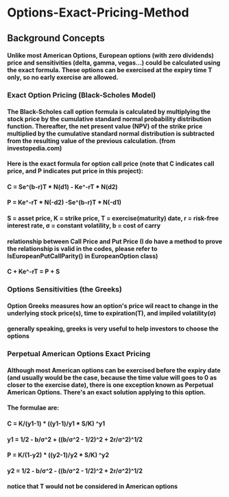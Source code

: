 # Options-Exact-Pricing-Method
## Background Concepts

#### Unlike most American Options, European options (with zero dividends) price and sensitivities (delta, gamma, vegas...) could be calculated using the exact formula. These options can be exercised at the expiry time T only, so no early exercise are allowed.

### Exact Option Pricing (Black-Scholes Model)
#### The Black-Scholes call option formula is calculated by multiplying the stock price by the cumulative standard normal probability distribution function. Thereafter, the net present value (NPV) of the strike price multiplied by the cumulative standard normal distribution is subtracted from the resulting value of the previous calculation. (from investopedia.com)

#### Here is the exact formula for option call price (note that C indicates call price, and P indicates put price in this project):
#### C = Se^(b-r)T * N(d1) - Ke^-rT * N(d2)
#### P = Ke^-rT * N(-d2) -Se^(b-r)T * N(-d1)
#### S = asset price, K = strike price, T = exercise(maturity) date, r = risk-free interest rate, σ = constant volatility, b = cost of carry
#### relationship between Call Price and Put Price (I do have a method to prove the relationship is valid in the codes, please refer to IsEuropeanPutCallParity() in EuropeanOption class)
#### C + Ke^-rT = P + S

### Options Sensitivities (the Greeks)
#### Option Greeks measures how an option's price wil react to change in the underlying stock price(s), time to expiration(T), and impiled volatility(σ) 
#### generally speaking, greeks is very useful to help investors to choose the options
### Perpetual American Options Exact Pricing

#### Although most American options can be exercised before the expiry date (and usually would be the case, because the time value will goes to 0 as closer to the exercise date), there is one exception known as Perpetual American Options. There's an exact solution applying to this option.
#### The formulae are:
#### C = K/(y1-1) * ((y1-1)/y1 * S/K) ^y1
#### y1 = 1/2 - b/σ^2 + ((b/σ^2 - 1/2)^2 + 2r/σ^2)^1/2
#### P = K/(1-y2) * ((y2-1)/y2 * S/K) ^y2
#### y2 = 1/2 - b/σ^2 - ((b/σ^2 - 1/2)^2 + 2r/σ^2)^1/2
#### notice that T would not be considered in American options
